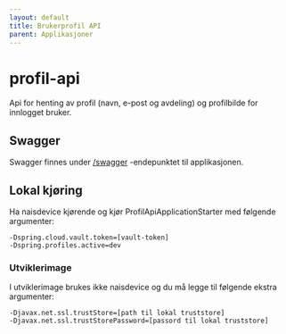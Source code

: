 ```yaml
---
layout: default
title: Brukerprofil API
parent: Applikasjoner
---
```


# profil-api

Api for henting av profil (navn, e-post og avdeling) og profilbilde for innlogget bruker.

## Swagger
Swagger finnes under [/swagger](https://testnorge-profil-api.dev.intern.nav.no/swagger) -endepunktet til applikasjonen.

## Lokal kjøring
Ha naisdevice kjørende og kjør ProfilApiApplicationStarter med følgende argumenter:
```
-Dspring.cloud.vault.token=[vault-token]
-Dspring.profiles.active=dev
```

### Utviklerimage
I utviklerimage brukes ikke naisdevice og du må legge til følgende ekstra argumenter:
```
-Djavax.net.ssl.trustStore=[path til lokal truststore]
-Djavax.net.ssl.trustStorePassword=[passord til lokal truststore]
```
